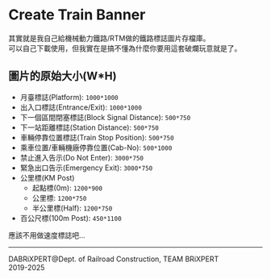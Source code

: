 # Create Train Banner
其實就是我自己給機械動力鐵路/RTM做的鐵路標誌圖片存檔庫。  
可以自己下載使用，但我實在是搞不懂為什麼你要用這套破爛玩意就是了。  
## 圖片的原始大小(W*H)
- 月臺標誌(Platform): `1000*1000`  
- 出入口標誌(Entrance/Exit): `1000*1000`  
- 下一個區間閉塞標誌(Block Signal Distance): `500*750`  
- 下一站距離標誌(Station Distance): `500*750`  
- 車輛停靠位置標誌(Train Stop Position): `500*750`  
- 乘車位置/車輛機廠停靠位置(Cab-No): `500*1000`
- 禁止進入告示(Do Not Enter): `3000*750`
- 緊急出口告示(Emergency Exit): `3000*750`
- 公里標(KM Post)
    - 起點標(0m): `1200*900`
    - 公里標: `1200*750`
    - 半公里標(Half): `1200*750` 
- 百公尺標(100m Post): `450*1100`

應該不用做速度標誌吧...

---

DABRiXPERT@Dept. of Railroad Construction, TEAM BRiXPERT  
2019-2025  